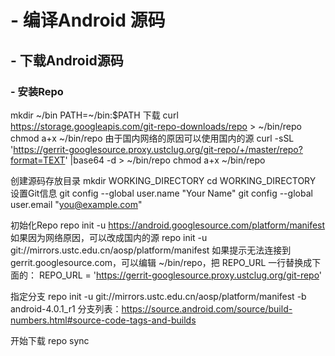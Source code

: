 # - 编译Android 源码
  ## - 下载Android源码
  ### - 安装Repo
  mkdir ~/bin
  PATH=~/bin:$PATH
  下载
  curl https://storage.googleapis.com/git-repo-downloads/repo > ~/bin/repo
  chmod a+x ~/bin/repo
  由于国内网络的原因可以使用国内的源
  curl -sSL  'https://gerrit-googlesource.proxy.ustclug.org/git-repo/+/master/repo?format=TEXT' |base64 -d > ~/bin/repo
  chmod a+x ~/bin/repo
  
  创建源码存放目录
  mkdir WORKING_DIRECTORY
  cd WORKING_DIRECTORY
  设置Git信息
  git config --global user.name "Your Name"
  git config --global user.email "you@example.com"
  
  初始化Repo
  repo init -u https://android.googlesource.com/platform/manifest
  如果因为网络原因，可以改成国内的源
  repo init -u git://mirrors.ustc.edu.cn/aosp/platform/manifest
  如果提示无法连接到 gerrit.googlesource.com，可以编辑 ~/bin/repo，把 REPO_URL 一行替换成下面的：
  REPO_URL = 'https://gerrit-googlesource.proxy.ustclug.org/git-repo'
  
  指定分支
  repo init -u git://mirrors.ustc.edu.cn/aosp/platform/manifest -b android-4.0.1_r1
  分支列表：https://source.android.com/source/build-numbers.html#source-code-tags-and-builds
  
  开始下载
  repo sync
  
  
